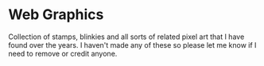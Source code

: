 # Web Graphics

Collection of stamps, blinkies and all sorts of related pixel art that
I have found over the years. I haven't made any of these so please let me
know if I need to remove or credit anyone.

